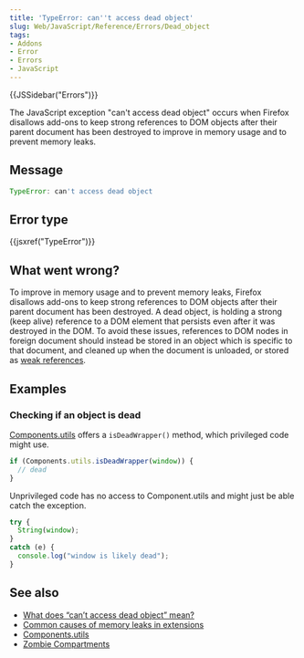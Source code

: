 ```yaml
---
title: 'TypeError: can''t access dead object'
slug: Web/JavaScript/Reference/Errors/Dead_object
tags:
- Addons
- Error
- Errors
- JavaScript
---
```

{{JSSidebar("Errors")}}

The JavaScript exception "can't access dead object" occurs when Firefox
disallows add-ons to keep strong references to DOM objects after their parent
document has been destroyed to improve in memory usage and to prevent memory
leaks.

## Message

```js
TypeError: can't access dead object
```

## Error type

{{jsxref("TypeError")}}

## What went wrong?

To improve in memory usage and to prevent memory leaks, Firefox disallows
add-ons to keep strong references to DOM objects after their parent document has
been destroyed. A dead object, is holding a strong (keep alive) reference to a
DOM element that persists even after it was destroyed in the DOM. To avoid these
issues, references to DOM nodes in foreign document should instead be stored in
an object which is specific to that document, and cleaned up when the document
is unloaded, or stored as
[weak references](/en-US/docs/Mozilla/Tech/XPCOM/Language_Bindings/Components.utils.getWeakReference).

## Examples

### Checking if an object is dead

[Components.utils](/en-US/docs/Mozilla/Tech/XPCOM/Language_Bindings/Components.utils)
offers a `isDeadWrapper()` method, which privileged code might use.

```js
if (Components.utils.isDeadWrapper(window)) {
  // dead
}
```

Unprivileged code has no access to Component.utils and might just be able catch
the exception.

```js
try {
  String(window);
}
catch (e) {
  console.log("window is likely dead");
}
```

## See also

*   [What does “can’t access dead object” mean?](https://blog.mozilla.org/addons/2012/09/12/what-does-cant-access-dead-object-mean/)
*   [Common causes of memory leaks in extensions](/en-US/docs/Extensions/Common_causes_of_memory_leaks_in_extensions)
*   [Components.utils](/en-US/docs/Mozilla/Tech/XPCOM/Language_Bindings/Components.utils)
*   [Zombie Compartments](/en-US/docs/Mozilla/Zombie_compartments)

